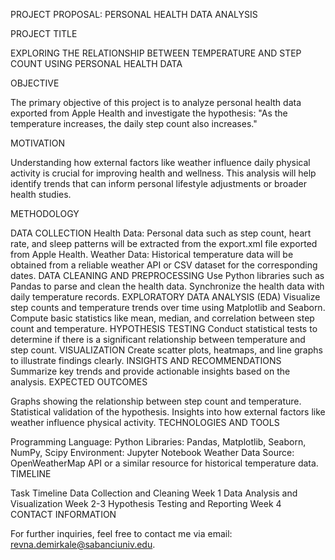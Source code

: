 PROJECT PROPOSAL: PERSONAL HEALTH DATA ANALYSIS

PROJECT TITLE

EXPLORING THE RELATIONSHIP BETWEEN TEMPERATURE AND STEP COUNT USING PERSONAL HEALTH DATA

OBJECTIVE

The primary objective of this project is to analyze personal health data exported from Apple Health and investigate the hypothesis:
"As the temperature increases, the daily step count also increases."

MOTIVATION

Understanding how external factors like weather influence daily physical activity is crucial for improving health and wellness. This analysis will help identify trends that can inform personal lifestyle adjustments or broader health studies.

METHODOLOGY

DATA COLLECTION
Health Data: Personal data such as step count, heart rate, and sleep patterns will be extracted from the export.xml file exported from Apple Health.
Weather Data: Historical temperature data will be obtained from a reliable weather API or CSV dataset for the corresponding dates.
DATA CLEANING AND PREPROCESSING
Use Python libraries such as Pandas to parse and clean the health data.
Synchronize the health data with daily temperature records.
EXPLORATORY DATA ANALYSIS (EDA)
Visualize step counts and temperature trends over time using Matplotlib and Seaborn.
Compute basic statistics like mean, median, and correlation between step count and temperature.
HYPOTHESIS TESTING
Conduct statistical tests to determine if there is a significant relationship between temperature and step count.
VISUALIZATION
Create scatter plots, heatmaps, and line graphs to illustrate findings clearly.
INSIGHTS AND RECOMMENDATIONS
Summarize key trends and provide actionable insights based on the analysis.
EXPECTED OUTCOMES

Graphs showing the relationship between step count and temperature.
Statistical validation of the hypothesis.
Insights into how external factors like weather influence physical activity.
TECHNOLOGIES AND TOOLS

Programming Language: Python
Libraries: Pandas, Matplotlib, Seaborn, NumPy, Scipy
Environment: Jupyter Notebook
Weather Data Source: OpenWeatherMap API or a similar resource for historical temperature data.
TIMELINE

Task	Timeline
Data Collection and Cleaning	Week 1
Data Analysis and Visualization	Week 2-3
Hypothesis Testing and Reporting	Week 4
CONTACT INFORMATION

For further inquiries, feel free to contact me via email: revna.demirkale@sabanciuniv.edu.

